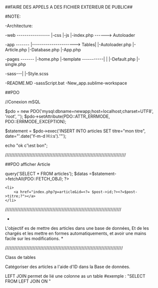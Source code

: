 ##FAIRE DES APPELS A DES FICHIER EXTERIEUR DE PUBLIC##

#NOTE:


-Architecture:


-web ----------------- |-css
                       |-js
                       |-index.php    ------> Autoloader <?php
                                                        require '../app/Autoloader.php';
                                                        ?>

-app ------- |----------------------> Tables|
             |-Autoloader.php               |- Article.php
             |-Database.php
             |-App.php


-pages ------- |-home.php
               |-template -----------|
               |                     |-Default.php
               |-single.php

-sass---| 
        |-Style.scss

-README.MD
-sassScript.bat
-New_app.sublime-workspace

##PDO

//Conexion mSQL

$pdo = new PDO('mysql:dbname=newapp;host=localhost;charset=UTF8', 'root', '');
$pdo->setAttribute(PDO::ATTR_ERRMODE, PDO::ERRMODE_EXCEPTION);

$statement = $pdo->exec('INSERT INTO articles SET titre="mon titre", date="'.date('Y-m-d H:i:s').'"');

echo "ok c'\est bon";

///////////////////////////////////////////////////////////////////////////////

##PDO afficher Article
<?php
$statement = $pdo->query('SELECT * FROM articles');
$datas =$statement->fetchAll(PDO::FETCH_OBJ);
?>
<?php foreach ($datas as $post): ?>
    <li>
        <a href="index.php?p=article&id=<?= $post->id;?><?=$post->titre;?"></a>
    </li>
<?pfp endforeach; ?>

////////////////////////////////////////////////////////////////////////////

*
L'objectif es de mettre des articles dans une base de données, 
Et de les chargés et les mettre en formes automatiquements, et avoir une mains facile sur les modifications. *


/////////////////////////////////////////////////////////////////////////////

Class de tables 

Catégoriser des articles a l'aide d'ID dans la Base de données.

LEFT JOIN permet de lié une colonne as un table
#exemple : "SELECT
            FROM 
            LEFT JOIN
            ON "







